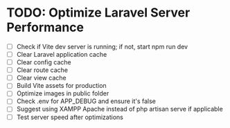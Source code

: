 # TODO: Optimize Laravel Server Performance

- [ ] Check if Vite dev server is running; if not, start npm run dev
- [ ] Clear Laravel application cache
- [ ] Clear config cache
- [ ] Clear route cache
- [ ] Clear view cache
- [ ] Build Vite assets for production
- [ ] Optimize images in public folder
- [ ] Check .env for APP_DEBUG and ensure it's false
- [ ] Suggest using XAMPP Apache instead of php artisan serve if applicable
- [ ] Test server speed after optimizations
